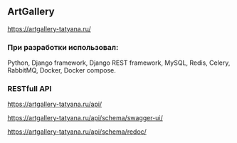 ## ArtGallery
https://artgallery-tatyana.ru/

### При разработки использовал:
Python, Django framework, Django REST framework, MySQL, Redis, Celery, RabbitMQ, Docker, Docker compose. 

### RESTfull API
https://artgallery-tatyana.ru/api/

https://artgallery-tatyana.ru/api/schema/swagger-ui/

https://artgallery-tatyana.ru/api/schema/redoc/

